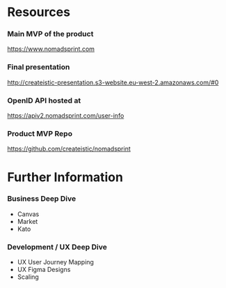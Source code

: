 # Resources

### Main MVP of the product
https://www.nomadsprint.com

### Final presentation
http://createistic-presentation.s3-website.eu-west-2.amazonaws.com/#0

### OpenID API hosted at
https://apiv2.nomadsprint.com/user-info

### Product MVP Repo
https://github.com/createistic/nomadsprint

# Further Information

### Business Deep Dive
* Canvas
* Market
* Kato

### Development / UX Deep Dive
* UX User Journey Mapping
* UX Figma Designs
* Scaling
